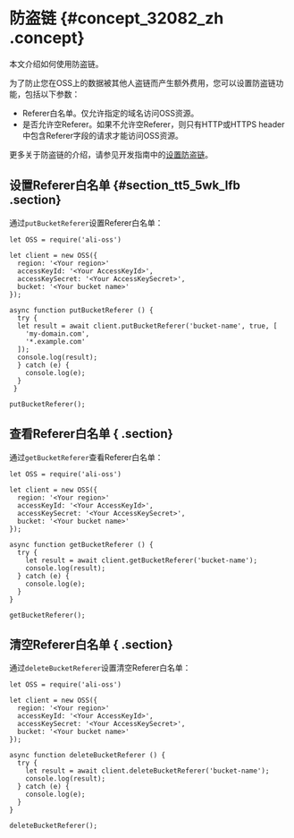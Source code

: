 # 防盗链 {#concept_32082_zh .concept}

本文介绍如何使用防盗链。

为了防止您在OSS上的数据被其他人盗链而产生额外费用，您可以设置防盗链功能，包括以下参数：

-   Referer白名单。仅允许指定的域名访问OSS资源。
-   是否允许空Referer。如果不允许空Referer，则只有HTTP或HTTPS header中包含Referer字段的请求才能访问OSS资源。

更多关于防盗链的介绍，请参见开发指南中的[设置防盗链](../../../../../cn.zh-CN/开发指南/存储空间（Bucket）/设置防盗链.md#)。

## 设置Referer白名单 {#section_tt5_5wk_lfb .section}

通过`putBucketReferer`设置Referer白名单：

```language-js
let OSS = require('ali-oss')

let client = new OSS({
  region: '<Your region>'
  accessKeyId: '<Your AccessKeyId>',
  accessKeySecret: '<Your AccessKeySecret>',
  bucket: '<Your bucket name>'
});

async function putBucketReferer () {
  try {
  let result = await client.putBucketReferer('bucket-name', true, [
    'my-domain.com',
    '*.example.com'
  ]);
  console.log(result);
  } catch (e) {
    console.log(e);
  }
 }
 
putBucketReferer();

```

## 查看Referer白名单 { .section}

通过`getBucketReferer`查看Referer白名单：

```language-js
let OSS = require('ali-oss')

let client = new OSS({
  region: '<Your region>'
  accessKeyId: '<Your AccessKeyId>',
  accessKeySecret: '<Your AccessKeySecret>',
  bucket: '<Your bucket name>'
});

async function getBucketReferer () {
  try {
    let result = await client.getBucketReferer('bucket-name');
	console.log(result);
  } catch (e) {
    console.log(e);
  }
}

getBucketReferer();

```

## 清空Referer白名单 { .section}

通过`deleteBucketReferer`设置清空Referer白名单：

```language-js
let OSS = require('ali-oss')

let client = new OSS({
  region: '<Your region>'
  accessKeyId: '<Your AccessKeyId>',
  accessKeySecret: '<Your AccessKeySecret>',
  bucket: '<Your bucket name>'
});

async function deleteBucketReferer () {
  try {
    let result = await client.deleteBucketReferer('bucket-name');
    console.log(result);
  } catch (e) {
    console.log(e);
  }
}

deleteBucketReferer();

```

